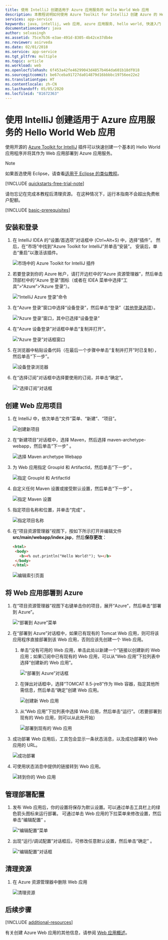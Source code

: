 ```yaml
---
title: 使用 IntelliJ 创建适用于 Azure 应用服务的 Hello World Web 应用
description: 本教程说明如何使用 Azure Toolkit for IntelliJ 创建 Azure 的 Hello World Web 应用。
services: app-service
keywords: java, intellij, web 应用, azure 应用服务, hello world, 快速入门
documentationcenter: java
author: selvasingh
ms.assetid: 75ce7b36-e3ae-491d-8305-4b42ce37db4e
ms.reviewer: asirveda
ms.date: 02/01/2018
ms.service: app-service
ms.tgt_pltfrm: multiple
ms.topic: article
ms.workload: web
ms.openlocfilehash: 6f453a42fe46299043d4857b464da601b18df018
ms.sourcegitcommit: be67ceba91727da014879d16bbbbc19756ee22e2
ms.translationtype: HT
ms.contentlocale: zh-CN
ms.lasthandoff: 05/05/2020
ms.locfileid: "81672363"
---
```

# <a name="create-a-hello-world-web-app-for-azure-app-service-using-intellij"></a>使用 IntelliJ 创建适用于 Azure 应用服务的 Hello World Web 应用

使用开源的 [Azure Toolkit for IntelliJ](https://plugins.jetbrains.com/plugin/8053) 插件可以快速创建一个基本的 Hello World 应用程序并将其作为 Web 应用部署到 Azure 应用服务。

> [!NOTE]
>
> 如果首选使用 Eclipse，请查看[适用于 Eclipse 的类似教程][eclipse-hello-world]。
>
>[!INCLUDE [quickstarts-free-trial-note](includes/quickstarts-free-trial-note.md)]
>
> 请勿忘记在完成本教程后清理资源。 在这种情况下，运行本指南不会超出免费帐户配额。
>

[!INCLUDE [basic-prerequisites](includes/basic-prerequisites.md)]

## <a name="installation-and-sign-in"></a>安装和登录

1. 在 IntelliJ IDEA 的“设置/首选项”对话框中 (Ctrl+Alt+S) 中，选择“插件”。  然后，在“市场”中找到“Azure Toolkit for IntelliJ”并单击“安装”。    安装后，单击“重启”以激活该插件。  

   ![市场中的 Azure Toolkit for IntelliJ 插件][marketplace]

2. 若要登录到你的 Azure 帐户，请打开边栏中的“Azure 资源管理器”，然后单击顶部栏中的“Azure 登录”图标（或者在 IDEA 菜单中选择“工具”>“Azure”>“Azure 登录”）。   

   ![“IntelliJ Azure 登录”命令][I01]

3. 在“Azure 登录”窗口中选择“设备登录”，然后单击“登录”（[其他登录选项](sign-in-instructions.md)）。   

   ![“Azure 登录”窗口，其中已选择“设备登录”][I02]

4. 在“Azure 设备登录”对话框中单击“复制并打开”。  

   ![“Azure 登录”对话框窗口][I03]

5. 在浏览器中粘贴设备代码（在最后一个步骤中单击“复制并打开”时已复制），然后单击“下一步”。  

   ![设备登录浏览器][I04]

6. 在“选择订阅”对话框中选择要使用的订阅，并单击“确定”。  

   ![“选择订阅”对话框][I05]

## <a name="creating-web-app-project"></a>创建 Web 应用项目

1. 在 IntelliJ 中，依次单击“文件”菜单、“新建”、“项目”。   

   ![创建新项目][file-new-project]

2. 在“新建项目”对话框中，选择 Maven，然后选择 maven-archetype-webapp，然后单击“下一步”     。

   ![选择 Maven archetype Webapp][maven-archetype-webapp]

3. 为 Web 应用指定 GroupId 和 ArtifactId，然后单击“下一步”    。

   ![指定 GroupId 和 ArtifactId][groupid-and-artifactid]

4. 自定义任何 Maven 设置或接受默认设置，然后单击“下一步”  。

   ![指定 Maven 设置][maven-options]

5. 指定项目名称和位置，并单击“完成”  。

   ![指定项目名称][project-name]

6. 在“项目资源管理器”视图下，按如下所示打开并编辑文件 **src/main/webapp/index.jsp**，然后**保存更改**：

   ```html
   <html>
    <body>
      <b><% out.println("Hello World!"); %></b>
    </body>
   </html>
   ```

   ![编辑索引页面][edit-index-page]

## <a name="deploying-web-app-to-azure"></a>将 Web 应用部署到 Azure

1. 在“项目资源管理器”视图下右键单击你的项目，展开“Azure”，然后单击“部署到 Azure”。  

   ![“部署到 Azure”菜单][deploy-to-azure-menu]

1. 在“部署到 Azure”对话框中，如果已有现有的 Tomcat Web 应用，则可将该应用程序直接部署到该 Web 应用，否则应该先创建一个 Web 应用。
   1. 单击“没有可用的 Web 应用，单击此处以新建一个”链接以创建新的 Web 应用；如果订阅中已有现有的 Web 应用，可以从“Web 应用”下拉列表中选择“创建新的 Web 应用”。  

      ![“部署到 Azure”对话框][deploy-to-azure-dialog]

   1. 在弹出对话框中，选择“TOMCAT 8.5-jre8”作为 Web 容器，指定其他所需信息，然后单击“确定”创建 Web 应用。  

      ![创建新 Web 应用][create-new-web-app-dialog]

   1. 从“Web 应用”下拉列表中选择 Web 应用，然后单击“运行”。（若要部署到现有的 Web 应用，则可以从此处开始） 

      ![部署到现有的 Web 应用][deploy-to-existing-webapp]

1. 成功部署 Web 应用后，工具包会显示一条状态消息，以及成功部署的 Web 应用的 URL。

   ![成功部署][successfully-deployed]

1. 可使用状态消息中提供的链接转到 Web 应用。

   ![转到你的 Web 应用][browse-web-app]

## <a name="managing-deploy-configurations"></a>管理部署配置

1. 发布 Web 应用后，你的设置将保存为默认设置。可以通过单击工具栏上的绿色箭头图标来运行部署。 可通过单击 Web 应用的下拉菜单来修改设置，然后单击“编辑配置”  。

   ![“编辑配置”菜单][edit-configuration-menu]

1. 出现“运行/调试配置”对话框后，可修改任意默认设置，然后单击“确定”   。

   ![“编辑配置”对话框][edit-configuration-dialog]

## <a name="cleaning-up-resources"></a>清理资源

1. 在 Azure 资源管理器中删除 Web 应用

     ![清理资源][clean-resources]

## <a name="next-steps"></a>后续步骤

[!INCLUDE [additional-resources](includes/additional-resources.md)]

有关创建 Azure Web 应用的其他信息，请参阅 [Web 应用概述]。

<!-- URL List -->

[Azure Toolkit for IntelliJ]: azure-toolkit-for-intellij.md
[Azure Toolkit for Eclipse]: ../toolkit-for-eclipse/azure-toolkit-for-eclipse.md
[eclipse-hello-world]: ../toolkit-for-eclipse/create-hello-world-web-app.md
[Web 应用概述]: /azure/app-service/app-service-web-overview
[Apache Tomcat]: http://tomcat.apache.org/
[Jetty]: http://www.eclipse.org/jetty/
[Legacy Version]: create-hello-world-web-app-legacy-version.md
[intelliJ-sign-in-instructions]: sign-in-instructions.md

<!-- IMG List -->
[marketplace]:media/create-hello-world-web-app/marketplace.png
[file-new-project]: media/create-hello-world-web-app/file-new-project.png
[maven-archetype-webapp]: media/create-hello-world-web-app/maven-archetype-webapp.png
[groupid-and-artifactid]: media/create-hello-world-web-app/groupid-and-artifactid.png
[maven-options]: media/create-hello-world-web-app/maven-options.png
[project-name]: media/create-hello-world-web-app/project-name.png
[open-index-page]: media/create-hello-world-web-app/open-index-page.png
[edit-index-page]: media/create-hello-world-web-app/edit-index-page.png
[deploy-to-azure-menu]: media/create-hello-world-web-app/run-on-web-app-menu.png
[deploy-to-azure-dialog]: media/create-hello-world-web-app/run-on-web-app-dialog.png
[deploy-to-existing-webapp]: media/create-hello-world-web-app/deploy-to-existing-webapp.png
[create-new-web-app-dialog]: media/create-hello-world-web-app/create-new-web-app-dialog.png
[successfully-deployed]: media/create-hello-world-web-app/successfully-deployed.png
[browse-web-app]: media/create-hello-world-web-app/browse-web-app.png
[edit-configuration-menu]: media/create-hello-world-web-app/edit-configuration-menu.png
[edit-configuration-dialog]: media/create-hello-world-web-app/edit-configuration-dialog.png
[clean-resources]: media/create-hello-world-web-app/clean-resource.png
[I01]: media/sign-in-instructions/I01.png
[I02]: media/sign-in-instructions/I02.png
[I03]: media/sign-in-instructions/I03.png
[I04]: media/sign-in-instructions/I04.png
[I05]: media/sign-in-instructions/I05.png
